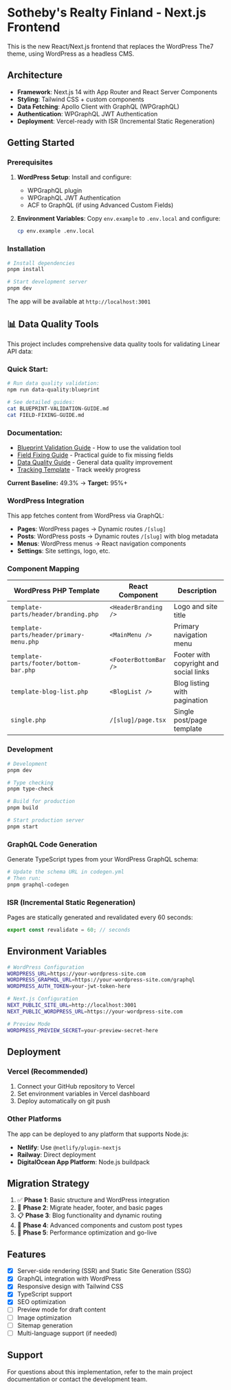 # Sotheby's Realty Finland - Next.js Frontend

This is the new React/Next.js frontend that replaces the WordPress The7 theme, using WordPress as a headless CMS.

## Architecture

- **Framework**: Next.js 14 with App Router and React Server Components
- **Styling**: Tailwind CSS + custom components
- **Data Fetching**: Apollo Client with GraphQL (WPGraphQL)
- **Authentication**: WPGraphQL JWT Authentication
- **Deployment**: Vercel-ready with ISR (Incremental Static Regeneration)

## Getting Started

### Prerequisites

1. **WordPress Setup**: Install and configure:
   - WPGraphQL plugin
   - WPGraphQL JWT Authentication
   - ACF to GraphQL (if using Advanced Custom Fields)

2. **Environment Variables**: Copy `env.example` to `.env.local` and configure:
   ```bash
   cp env.example .env.local
   ```

### Installation

```bash
# Install dependencies
pnpm install

# Start development server
pnpm dev
```

The app will be available at `http://localhost:3001`

## 📊 Data Quality Tools

This project includes comprehensive data quality tools for validating Linear API data:

### **Quick Start:**
```bash
# Run data quality validation:
npm run data-quality:blueprint

# See detailed guides:
cat BLUEPRINT-VALIDATION-GUIDE.md
cat FIELD-FIXING-GUIDE.md
```

### **Documentation:**
- [Blueprint Validation Guide](./BLUEPRINT-VALIDATION-GUIDE.md) - How to use the validation tool
- [Field Fixing Guide](./FIELD-FIXING-GUIDE.md) - Practical guide to fix missing fields
- [Data Quality Guide](./DATA-QUALITY-GUIDE.md) - General data quality improvement
- [Tracking Template](./DATA-QUALITY-TRACKER-TEMPLATE.md) - Track weekly progress

**Current Baseline:** 49.3% → **Target:** 95%+

### WordPress Integration

This app fetches content from WordPress via GraphQL:

- **Pages**: WordPress pages → Dynamic routes `/[slug]`
- **Posts**: WordPress posts → Dynamic routes `/[slug]` with blog metadata
- **Menus**: WordPress menus → React navigation components
- **Settings**: Site settings, logo, etc.

### Component Mapping

| WordPress PHP Template | React Component | Description |
|------------------------|----------------|-------------|
| `template-parts/header/branding.php` | `<HeaderBranding />` | Logo and site title |
| `template-parts/header/primary-menu.php` | `<MainMenu />` | Primary navigation menu |
| `template-parts/footer/bottom-bar.php` | `<FooterBottomBar />` | Footer with copyright and social links |
| `template-blog-list.php` | `<BlogList />` | Blog listing with pagination |
| `single.php` | `/[slug]/page.tsx` | Single post/page template |

### Development

```bash
# Development
pnpm dev

# Type checking
pnpm type-check

# Build for production
pnpm build

# Start production server
pnpm start
```

### GraphQL Code Generation

Generate TypeScript types from your WordPress GraphQL schema:

```bash
# Update the schema URL in codegen.yml
# Then run:
pnpm graphql-codegen
```

### ISR (Incremental Static Regeneration)

Pages are statically generated and revalidated every 60 seconds:

```typescript
export const revalidate = 60; // seconds
```

## Environment Variables

```bash
# WordPress Configuration
WORDPRESS_URL=https://your-wordpress-site.com
WORDPRESS_GRAPHQL_URL=https://your-wordpress-site.com/graphql
WORDPRESS_AUTH_TOKEN=your-jwt-token-here

# Next.js Configuration
NEXT_PUBLIC_SITE_URL=http://localhost:3001
NEXT_PUBLIC_WORDPRESS_URL=https://your-wordpress-site.com

# Preview Mode
WORDPRESS_PREVIEW_SECRET=your-preview-secret-here
```

## Deployment

### Vercel (Recommended)

1. Connect your GitHub repository to Vercel
2. Set environment variables in Vercel dashboard
3. Deploy automatically on git push

### Other Platforms

The app can be deployed to any platform that supports Node.js:

- **Netlify**: Use `@netlify/plugin-nextjs`
- **Railway**: Direct deployment
- **DigitalOcean App Platform**: Node.js buildpack

## Migration Strategy

1. ✅ **Phase 1**: Basic structure and WordPress integration
2. 🔄 **Phase 2**: Migrate header, footer, and basic pages
3. 📋 **Phase 3**: Blog functionality and dynamic routing
4. 🎨 **Phase 4**: Advanced components and custom post types
5. 🚀 **Phase 5**: Performance optimization and go-live

## Features

- [x] Server-side rendering (SSR) and Static Site Generation (SSG)
- [x] GraphQL integration with WordPress
- [x] Responsive design with Tailwind CSS
- [x] TypeScript support
- [x] SEO optimization
- [ ] Preview mode for draft content
- [ ] Image optimization
- [ ] Sitemap generation
- [ ] Multi-language support (if needed)

## Support

For questions about this implementation, refer to the main project documentation or contact the development team. 